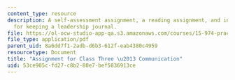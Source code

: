 ```yaml
---
content_type: resource
description: A self-assessment assignment, a reading assignment, and instructions
  for keeping a leadership journal.
file: https://ol-ocw-studio-app-qa.s3.amazonaws.com/courses/15-974-practical-leadership-fall-2004/53ce905cfd27c8b280e7bef5836913ce_2nd_assignmt.pdf
file_type: application/pdf
parent_uid: 8a6dd7f1-2adb-d6b3-612f-eab4380c4959
resourcetype: Document
title: "Assignment for Class Three \u2013 Communication"
uid: 53ce905c-fd27-c8b2-80e7-bef5836913ce
---
```

